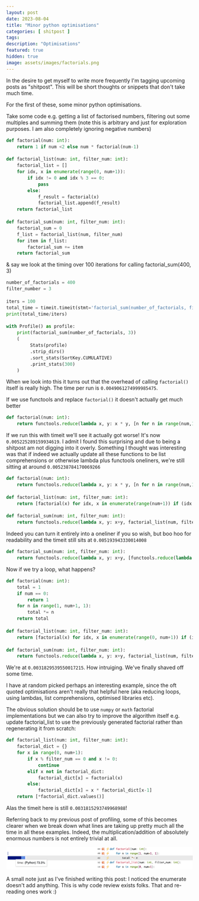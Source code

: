 ```yaml
---
layout: post
date: 2023-08-04
title: "Minor python optimisations"
categories: [ shitpost ]
tags: 
description: "Optimisations"
featured: true
hidden: true
image: assets/images/factorials.png
---
```


In the desire to get myself to write more frequently I'm tagging upcoming posts as "shitpost". This will be short thoughts or snippets that don't take much time.

For the first of these, some minor python optimisations.

Take some code e.g. getting a list of factorised numbers, filtering out some multiples and summing them 
(note this is arbitrary and just for exploration purposes. I am also completely ignoring negative numbers)

```python
def factorial(num: int):
    return 1 if num <2 else num * factorial(num-1)

def factorial_list(num: int, filter_num: int):
    factorial_list = []
    for idx, x in enumerate(range(0, num+1)):
        if idx != 0 and idx % 3 == 0:
            pass
        else:
            f_result = factorial(x)
            factorial_list.append(f_result)
    return factorial_list

def factorial_sum(num: int, filter_num: int):
    factorial_sum = 0
    f_list = factorial_list(num, filter_num)
    for item in f_list:
        factorial_sum += item
    return factorial_sum
```

& say we look at the timing over 100 iterations for calling factorial_sum(400, 3)

```python
number_of_factorials = 400
filter_number = 3

iters = 100
total_time = timeit.timeit(stmt='factorial_sum(number_of_factorials, filter_number)', number=iters, globals=globals())
print(total_time/iters)

with Profile() as profile:
    print(factorial_sum(number_of_factorials, 3)) 
    (
         Stats(profile)
         .strip_dirs()
         .sort_stats(SortKey.CUMULATIVE)
         .print_stats(300)
    )
```

When we look into this it turns out that the overhead of calling `factorial()` itself is really high. The time per run is `0.0049061274999985475`.

If we use functools and replace `factorial()` it doesn't actually get much better

```python
def factorial(num: int):
    return functools.reduce(lambda x, y: x * y, [n for n in range(num,1,-1)]) if num > 1 else 1
```

If we run this with timeit we'll see it actually got worse! It's now `0.005225289159934619`. I admit I found this surprising and due to being a shitpost am not digging into it overly. 
Something I thought was interesting was that if indeed we actually update all these functions to be list comprehensions or otherwise lambda plus functools oneliners, we're still sitting at around `0.005238784170069266`

```python
def factorial(num: int):
    return functools.reduce(lambda x, y: x * y, [n for n in range(num,1,-1)]) if num > 1 else 1

def factorial_list(num: int, filter_num: int):
    return [factorial(x) for idx, x in enumerate(range(num+1)) if (idx == 0 or idx % filter_num != 0)]

def factorial_sum(num: int, filter_num: int):
    return functools.reduce(lambda x, y: x+y, factorial_list(num, filter_num))
```

Indeed you can turn it entirely into a oneliner if you so wish, but boo hoo for readability and the timeit still sits at `0.005193943330014008`

```python
def factorial_sum(num: int, filter_num: int):
    return functools.reduce(lambda x, y: x+y, [functools.reduce(lambda x, y: x * y, [n for n in range(x,1,-1)]) if x > 1 else 1 for idx, x in enumerate(range(num+1)) if (idx == 0 or idx % filter_num != 0)])
```

Now if we try a loop, what happens?

```python
def factorial(num: int):
    total = 1
    if num == 0:
        return 1
    for n in range(1, num+1, 1):
        total *= n
    return total

def factorial_list(num: int, filter_num: int):
    return [factorial(x) for idx, x in enumerate(range(0, num+1)) if (idx == 0 or idx % filter_num != 0)]

def factorial_sum(num: int, filter_num: int):
    return functools.reduce(lambda x, y: x+y, factorial_list(num, filter_num))
```

We're at `0.0031829539550017215`. How intruiging. We've finally shaved off some time. 

I have at random picked perhaps an interesting example, since the oft quoted optimisations aren't really that helpful here (aka reducing loops, using lambdas, list comprehensions, optimised libraries etc).

The obvious solution should be to use `numpy` or `math` factorial implementations but we can also try to improve the algorithm itself e.g. update factorial_list to use the previously generated factorial rather than regenerating it from scratch:

```python
def factorial_list(num: int, filter_num: int):
    factorial_dict = {}
    for x in range(0, num+1):
        if x % filter_num == 0 and x != 0:
            continue
        elif x not in factorial_dict:
            factorial_dict[x] = factorial(x)
        else:
            factorial_dict[x] = x * factorial_dict[x-1]
    return [*factorial_dict.values()]
```

Alas the timeit here is still `0.0031815293749968988`!

Referring back to my previous post of profiling, some of this becomes clearer when we break down what lines are taking up pretty much all the time in all these examples. Indeed, the multiplication/addition of absolutely enormous numbers is not entirely trivial at all.

![Multiplication](/assets/images/multiplication.png)

A small note just as I've finished writing this post: I noticed the enumerate doesn't add anything. This is why code review exists folks. That and re-reading ones work :)